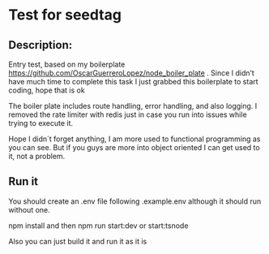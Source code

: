 # Test for seedtag

## Description:

Entry test, based on my boilerplate https://github.com/OscarGuerreroLopez/node_boiler_plate . Since I didn’t have much time to complete this task I just grabbed this boilerplate to start coding, hope that is ok

The boiler plate includes route handling, error handling, and also logging. I removed the rate limiter with redis just in case you run into issues while trying to execute it.

Hope I didn´t forget anything, I am more used to functional programming as you can see.
But if you guys are more into object oriented I can get used to it, not a problem.

## Run it

You should create an .env file following .example.env although it should run without one.

npm install and then npm run start:dev or start:tsnode

Also you can just build it and run it as it is
